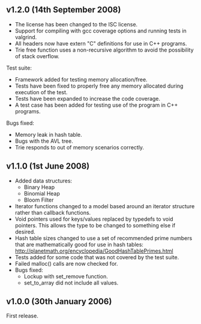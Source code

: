 
## v1.2.0   (14th September 2008)

 * The license has been changed to the ISC license.
 * Support for compiling with gcc coverage options and running tests in
   valgrind.
 * All headers now have extern "C" definitions for use in C++ programs.
 * Trie free function uses a non-recursive algorithm to avoid the possibility
   of stack overflow.

Test suite:
 * Framework added for testing memory allocation/free.
 * Tests have been fixed to properly free any memory allocated during
   execution of the test.
 * Tests have been expanded to increase the code coverage.
 * A test case has been added for testing use of the program in C++
   programs.

Bugs fixed:
 * Memory leak in hash table.
 * Bugs with the AVL tree.
 * Trie responds to out of memory scenarios correctly.

## v1.1.0   (1st June 2008)

 * Added data structures:
   - Binary Heap
   - Binomial Heap
   - Bloom Filter
 * Iterator functions changed to a model based around an iterator structure
   rather than callback functions.
 * Void pointers used for keys/values replaced by typedefs to void pointers.
   This allows the type to be changed to something else if desired.
 * Hash table sizes changed to use a set of recommended prime numbers that are
   mathematically good for use in hash tables:
     http://planetmath.org/encyclopedia/GoodHashTablePrimes.html
 * Tests added for some code that was not covered by the test suite.
 * Failed malloc() calls are now checked for.
 * Bugs fixed:
   - Lockup with set_remove function.
   - set_to_array did not include all values.

## v1.0.0   (30th January 2006)

First release.

